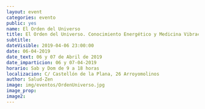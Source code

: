 ```yaml
---
layout: event
categories: evento
public: yes
name: El Orden del Universo
title: El Orden del Universo. Conocimiento Energético y Medicina Vibracional. Fundamentos de la Medicina Oriental. Ciclo de la Salud. Proceso de Enfermedad.
subtitle:
dateVisible: 2019-04-06 23:00:00
date: 06-04-2019
date_text: 06 y 07 de Abril de 2019
date_imparticion: 06 y 07-04-2019
horario: Sab y Dom de 9 a 18 horas
localizacion: C/ Castellón de la Plana, 26 Arroyomolinos
author: Salud-Zen
image: img/eventos/OrdenUniverso.jpg
image_prop:
image2:
---
```

